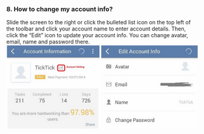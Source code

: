 ### 8. How to change my account info?
Slide the screen to the right or click the bulleted list icon on the top left of the toolbar and click your account name to enter account details. Then, click the “Edit” icon to update your account info. You can change avatar, email, name and password there.
![](../images/20141024183521.png)
